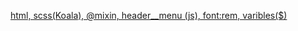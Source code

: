 [html, scss(Koala), @mixin, header__menu (js), font:rem, varibles($)](https://rudychikfedorv.github.io/AboutMe/)
